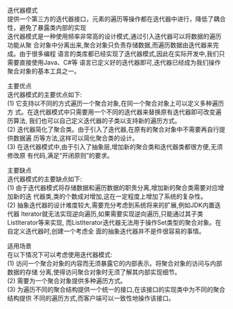 <p>迭代器模式
<br>提供一个第三方的迭代器接口，元素的遍历等操作都在迭代器中进行，降低了耦合性，避免了暴露类内部的实现
<br>迭代器模式是一种使用频率非常高的设计模式,通过引入迭代器可以将数据的遍历功能从聚 合对象中分离出来,聚合对象只负责存储数据,而遍历数据由迭代器来完成。由于很多编程 语言的类库都已经实现了迭代器模式,因此在实际开发中,我们只需要直接使用Java、C#等 语言已定义好的迭代器即可,迭代器已经成为我们操作聚合对象的基本工具之一。<p>主要优点 
<br>迭代器模式的主要优点如下:<br>(1) 它支持以不同的方式遍历一个聚合对象,在同一个聚合对象上可以定义多种遍历方 式。在迭代器模式中只需要用一个不同的迭代器来替换原有迭代器即可改变遍历算法, 我们也可以自己定义迭代器的子类以支持新的遍历方式。<br>(2) 迭代器简化了聚合类。由于引入了迭代器,在原有的聚合对象中不需要再自行提供数据遍 历等方法,这样可以简化聚合类的设计。<br>(3) 在迭代器模式中,由于引入了抽象层,增加新的聚合类和迭代器类都很方便,无须修改原 有代码,满足“开闭原则”的要求。
<p>主要缺点 
<br>迭代器模式的主要缺点如下:<br>(1) 由于迭代器模式将存储数据和遍历数据的职责分离,增加新的聚合类需要对应增加新的迭 代器类,类的个数成对增加,这在一定程度上增加了系统的复杂性。<br>(2) 抽象迭代器的设计难度较大,需要充分考虑到系统将来的扩展,例如JDK内置迭代器 Iterator就无法实现逆向遍历,如果需要实现逆向遍历,只能通过其子类ListIterator等来实现, 而ListIterator迭代器无法用于操作Set类型的聚合对象。在自定义迭代器时,创建一个考虑全 面的抽象迭代器并不是件很容易的事情。
<p>适用场景 
<br>在以下情况下可以考虑使用迭代器模式:<br>(1) 访问一个聚合对象的内容而无须暴露它的内部表示。将聚合对象的访问与内部数据的存储 分离,使得访问聚合对象时无须了解其内部实现细节。<br>(2) 需要为一个聚合对象提供多种遍历方式。
<br>(3) 为遍历不同的聚合结构提供一个统一的接口,在该接口的实现类中为不同的聚合结构提供 不同的遍历方式,而客户端可以一致性地操作该接口。